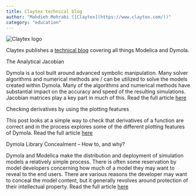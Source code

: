 ```yaml
---
title: Claytex technical blog
author: "Mahdieh Mehrabi ([Claytex](https://www.claytex.com/))"
category: "education"
---
```


![Claytex logo](https://www.claytex.com/wp-content/uploads/2016/04/claytex-logo.png "Claytex logo")

Claytex publishes a [technical blog]( https://www.claytex.com/blog/) covering all things Modelica and Dymola.  

The Analytical Jacobian 

Dymola is a tool built around advanced symbolic manipulation. Many solver algorithms and numerical methods are / can be utilized to solve the models created within Dymola. Many of the algorithms and numerical methods have substantial impact on the accuracy and speed of the resulting simulations. Jacobian matrices play a key part in much of this. Read the full article [here](https://www.claytex.com/tech-blog/creating-analytical-jacobians/)

Checking derivatives by using the plotting features

This post looks at a simple way to check that derivatives of a function are correct and in the process explores some of the different plotting features of Dymola. Read the full article [here](https://www.claytex.com/tech-blog/checking-derivatives-by-using-the-plotting-features/)

Dymola Library Concealment – How to, and why?

Dymola and Modelica make the distribution and deployment of simulation models a relatively simple process. There is often some reservation by model developers concerning how much of a model they may want to reveal to the end users. There are various reasons the developer may want to conceal the model content, but it generally revolves around protection of their intellectual property. Read the full article [here](https://www.claytex.com/tech-blog/dymola-library-concealment-how-to-and-why/)
